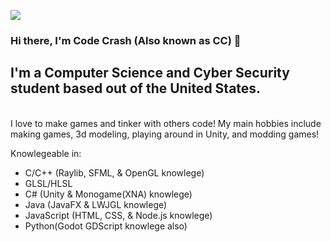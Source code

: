 <p align="left">
<img src="https://img.shields.io/badge/Build-Different%20-green">
</p>

### Hi there, I'm Code Crash (Also known as CC) 👋

## I'm a Computer Science and Cyber Security student based out of the United States.

<br />
 I love to make games and tinker with others code! My main hobbies include making games, 3d modeling, playing around in Unity, and modding games!
 
 Knowlegeable in:
 * C/C++ (Raylib, SFML, & OpenGL knowlege)
 * GLSL/HLSL
 * C# (Unity & Monogame(XNA) knowlege)
 * Java (JavaFX & LWJGL knowlege)
 * JavaScript (HTML, CSS, & Node.js knowlege)
 * Python(Godot GDScript knowlege also)
